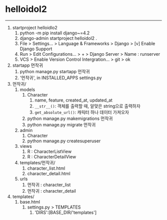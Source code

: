 # helloidol2

---

1. startproject helloidlo2
   1. python -m pip install django~=4.2
   2. django-admin startproject helloidol2 .
   3. File > Settings... > Language & Frameworks > Django > 
      [v] Enable Django Support
   4. Run > Edit Configurations... > + > Django Server > Name : runserver
   5. VCS > Enable Version Control Intergration... > git > ok
2. startapp 먼작귀
   1. python manage.py startapp 먼작귀
   2. '먼작귀', in INSTALLED_APPS settings.py
3. 먼작귀/
   1. models
      1. Character
         1. name, feature, created_at, updated_at
         2. `__str__()`: 객체를 출력할 때, 알맞은 string으로 출력하자
         3. `get_absolute_url()`: 캐릭터 하나 데이터 가져오자
      2. python manage.py makemigrations 먼작귀
      3. python manage.py migrate 먼작귀
   2. admin
      1. Character
      2. python manage.py createsuperuser
   3. views
      1. R : CharacterListView
      2. R : CharacterDetailView
   4. templates/먼작귀/
      1. character_list.html
      2. character_detail.html
   5. urls
      1. 먼작귀 : character_list
      2. 먼작귀 : character_detail
4. templates/
   1. base.html
      1. settings.py > TEMPLATES
         1. 'DIRS':[BASE_DIR/'templates']